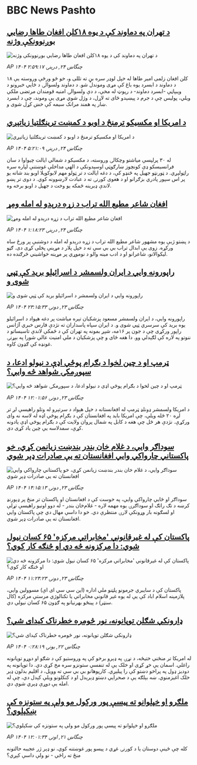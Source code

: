 # BBC News Pashto## [د تهران په دماوند کې د یوه ۱۸کلن افغان طاها رضايي بوږنوونکې وژنه](https://www.bbc.com/pashto/articles/cwyk2k4d192o?at_campaign=githubrss)![د تهران په دماوند کې د یوه ۱۸کلن افغان طاها رضايي بوږنوونکې وژنه](https://ichef.bbci.co.uk/ace/ws/240/cpsprodpb/40fb/live/29d495b0-60aa-11f0-ba44-5934558aeaa1.jpg)_AP ۱۴۰۴ چنگاښ ۲۴, درېنۍ ۲:۵۹:۱۷_۱۸ کلن افغان زلمی امیر طاها له خپل لوډر سره بڼ ته تللی و، خو څو ورځې وروسته یې د دماوند د ابسرد یوه باغ کې مړی وموندل شو. د دماوند ولسوالۍ د ځايي خبرونو د وېبپاڼې -ابسرد دماوند- د رپوټ له مخې، د دې ولسوالۍ امنیه قومندان مرتضی ملکي ویلي، پولیس چې د جرم د پېښېدو ځای ته لاړل، د وژل شوي مړی یې وموند، چې د ابسرد ښار په همند مرانک سیمه کې خښ کړل شوی و.## [د امریکا او مکسیکو ترمنځ د اوبو د کمښت ترینګلتیا زیاتېږي](https://www.bbc.com/pashto/articles/cr4wpzk32z3o?at_campaign=githubrss)![د امریکا او مکسیکو ترمنځ د اوبو د کمښت ترینګلتیا زیاتېږي](https://ichef.bbci.co.uk/ace/ws/240/cpsprodpb/7599/live/19b1d200-60b0-11f0-a40e-a1af2950b220.jpg)_AP ۱۴۰۴ چنگاښ ۲۴, درېنۍ ۵:۲۱:۰۹_له ۳۰ پرلپسې میاشتو وچکالۍ وروسته، د مکسیکو د شمالي ایالت چيواوا د سان فرانسیسکو ډې کونچوز ښارګوټي اوسېدونکي د الهي مداخلې غوښتنې لپاره سره راټولېږي.
د ټورنټو جهيل په څنډو کې، د دغه ایالت د تر ټولو مهم لابوکویلا اوبو بند شاته یو پر اس سپور پادري بزګرانو او د هغوی کورنۍ ته د عبادت لارښوونه کوي.
د دوی تر پښو لاندې ډبرینه ځمکه یو وخت د جهیل د اوبو برخه وه.## [افغان شاعر مطیع الله تراب د زړه درېدو له امله ومړ](https://www.bbc.com/pashto/articles/c4ge02j8w4ko?at_campaign=githubrss)![افغان شاعر مطیع الله تراب د زړه درېدو له امله ومړ](https://ichef.bbci.co.uk/ace/ws/240/cpsprodpb/ef6c/live/296e0c40-6119-11f0-a3b3-d5ffe06fcaf3.png)_AP ۱۴۰۴ چنگاښ ۲۴, درېنۍ ۱:۱۸:۲۳_د پښتو ژبې یوه مشهور شاعر مطیع الله تراب د زړه درېدو له امله د دوشنبې پر ورځ ساه ورکړه. زوی یې ابدال تراب بي بي سي ته د خپل پلار د مړینې پخلی کړی دی. ګڼو لیکوالانو، شاعرانو او د ادب مينه والو د نوموړي پر مړینه خواشیني څرګنده ده.## [راپورونه وايي د ايران ولسمشر د اسرائيلو بريد کې ټپي شوی و](https://www.bbc.com/pashto/articles/cly2p5k2ljdo?at_campaign=githubrss)![راپورونه وايي د ايران ولسمشر د اسرائيلو بريد کې ټپي شوی و](https://ichef.bbci.co.uk/ace/ws/240/cpsprodpb/7782/live/66e61c60-6106-11f0-a40e-a1af2950b220.jpg)_AP ۱۴۰۴ چنگاښ ۲۳, دونۍ ۲۳:۱۵:۳۳_راپورونه وايي، د ایران ولسمشر مسعود پزشکیان تېره میاشت پر دغه هېواد د اسرائیلو یوه برید کې سرسري ټپي شوی و. د ایران سپاه پاسداران ته نژدې فارس خبري آژانس راپور ورکړی چې د جون پر ۱۶مه، شپږ بمونه په تهران کې د ځمکې لاندې تاسیساتو د ننوتو په لاره کې لګېدلي وو. دا هغه ځای و چې پزشکیان د ملي امنیت عالي شورا په بېړنۍ غونډه کې ګډون کاوه.## [ټرمپ او د چین لخوا د بګرام پوځي اډې د نیولو ادعا،       د سپوږمکۍ شواهد څه وايي؟](https://www.bbc.com/pashto/articles/cgeq880vg3po?at_campaign=githubrss)![ټرمپ او د چین لخوا د بګرام پوځي اډې د نیولو ادعا،       د سپوږمکۍ شواهد څه وايي؟](https://ichef.bbci.co.uk/ace/ws/240/cpsprodpb/21c8/live/fa7ab1c0-5e68-11f0-a40e-a1af2950b220.jpg)_AP ۱۴۰۴ چنگاښ ۲۳, دونۍ ۱۲:۰۱:۵۶_د امریکا ولسمشر ډونلډ ټرمپ له افغانستانه د خپل هېواد د سرتېرو له وتلو راهیسې لږ تر لږه ۲۰ ځله ویلي، چې امریکا باید په افغانستان کې د بګرام پوځي اډه له لاسه نه وای ورکړې.
نژدې هر ځل چې هغه د کابل په شمال  پروان ولایت کې د بګرام پوځي اډې یادونه کړې، سمدلاسه یې چین یاد کړی دی.## [ سوداګر وايي، د غلام خان بندر بندښت زیانمن کړي، خو پاکستاني چارواکي وايي افغانستان ته يې صادرات ډېر شوي](https://www.bbc.com/pashto/articles/cwyr2j8gnkno?at_campaign=githubrss)![ سوداګر وايي، د غلام خان بندر بندښت زیانمن کړي، خو پاکستاني چارواکي وايي افغانستان ته يې صادرات ډېر شوي](https://ichef.bbci.co.uk/ace/ws/240/cpsprodpb/94c7/live/5853c8e0-60ad-11f0-a40e-a1af2950b220.jpg)_AP ۱۴۰۴ چنگاښ ۲۳, دونۍ ۱۴:۱۵:۱۳_سوداګر او ځايي چارواکي وايي، په خوست کې د افغانستان او پاکستان تر منځ پر ډېورنډ کرښه د تګ راتګ او سوداګرۍ یوه مهمه لاره - غلام‌خان بندر - له دوو اونیو راهیسې تړلې او لسګونه بار وړونکې لارۍ منتظرې دي. خو دا داسې مهال دي چې پاکستان وايي افغانستان ته يې صادرات ډېر شوي.## [پاکستان کې له غیرقانوني 'مخابراتي مرکزه' ۶۵ کسان نیول شوي: دا مرکزونه څه دي او څنګه کار کوي؟](https://www.bbc.com/pashto/articles/cpvjpmx1ljjo?at_campaign=githubrss)![پاکستان کې له غیرقانوني 'مخابراتي مرکزه' ۶۵ کسان نیول شوي: دا مرکزونه څه دي او څنګه کار کوي؟](https://ichef.bbci.co.uk/ace/ws/240/cpsprodpb/9808/live/2203c1e0-60a4-11f0-ba44-5934558aeaa1.jpg)_AP ۱۴۰۴ چنگاښ ۲۳, دونۍ ۱۱:۲۴:۲۳_پاکستان کې د سایبري جرمونو پلټنو ملي اداره (این سي سي ای اې) مسوولین وايي، پلازمېنه اسلام اباد کې یې له یوه غیر قانوني مخابراتي یا تکنالوژي مرستې مرکزه (کال سنټر) د پینځو بهرنیانو په ګډون ۶۵ کسان نیولي دي.## [ډارونکي شګلن توپانونه، نور څومره خطرناک کېدای شي؟](https://www.bbc.com/pashto/articles/cvgw093yz0zo?at_campaign=githubrss)![ډارونکي شګلن توپانونه، نور څومره خطرناک کېدای شي؟](https://ichef.bbci.co.uk/ace/ws/240/cpsprodpb/7fcb/live/a0317180-5f2c-11f0-a40e-a1af2950b220.jpg)_AP ۱۴۰۴ چنگاښ ۲۲, يونۍ ۰:۲۸:۱۹_له امریکا تر منځني ختیځه، د نړۍ په ډېرو برخو کې په وروستیو کې د شګو او دوړو توپانونه راغلي. اسمان یې خړ کړی او خلک یې له تنفسي ستونزو سره مخ کړي دي. دا توپانونه په دودیز ډول په پراخو دښتو کې را پیلېږي. کارپوهانو بي بي سي ته وویل، د اقلیم بدلون ډېر خلک اغیزمنوي.  ښه بېلګه یې د صحرایي دښتو ډېرېدل او د کنکلونو ویلې کېدل دي، چې له امله یې دوړې ډېري شوې دي.## [ملګرو او خپلوانو ته پیسې پور ورکول مو ولې په ستونزه کې ښکېلوي؟](https://www.bbc.com/pashto/articles/cly8n0ryle4o?at_campaign=githubrss)![ملګرو او خپلوانو ته پیسې پور ورکول مو ولې په ستونزه کې ښکېلوي؟](https://ichef.bbci.co.uk/ace/ws/240/cpsprodpb/a811/live/f85de600-5cd8-11f0-b5c5-012c5796682d.jpg)_AP ۱۴۰۴ چنگاښ ۲۱, اونۍ ۱۲:۰۱:۳۴_کله چې ځینې دوستان یا د کورنۍ غړي د پیسو پور غوښتنه کوي، نو ډېر ژر عجیبه حالتونه منځ ته راځي - نو ولې داسې کېږي؟